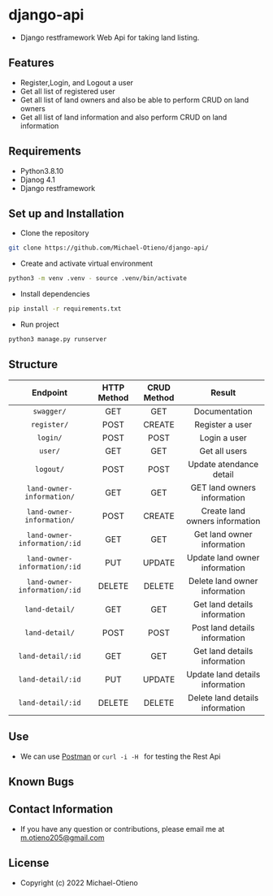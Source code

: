 # django-api

- Django restframework Web Api for taking land listing.

## Features
- Register,Login, and Logout a user
- Get all list of registered user
- Get all list of land owners and also be able to perform CRUD on land owners
- Get all list of land information and also perform CRUD on land information

## Requirements

- Python3.8.10
- Djanog 4.1
- Django restframework

## Set up and Installation
- Clone the repository
```bash
git clone https://github.com/Michael-Otieno/django-api/
```
 - Create and activate virtual environment
 ```bash
 python3 -m venv .venv - source .venv/bin/activate  
 ```
 - Install dependencies
  ```bash
pip install -r requirements.txt 
 ```
 - Run project
  ```bash
python3 manage.py runserver
 ```
 ## Structure
 | Endpoint | HTTP Method   | CRUD Method  | Result |
| :---:   | :---: | :---: |:---: |
| `swagger/` | GET   | GET  |Documentation |
| `register/` | POST   | CREATE  |Register a user |
| `login/` | POST  | POST |Login a user |
| `user/` | GET  | GET  |Get all users  |
| `logout/` | POST   | POST  |Update atendance detail  |
| `land-owner-information/` | GET  | GET |GET land owners information |
| `land-owner-information/` | POST  | CREATE |Create land owners information |
| `land-owner-information/:id` | GET | GET |Get land owner information |
| `land-owner-information/:id` | PUT | UPDATE |Update land owner information |
| `land-owner-information/:id` | DELETE  | DELETE |Delete land owner information |
| `land-detail/` | GET | GET |Get land details information |
| `land-detail/` | POST | POST |Post land details information |
| `land-detail/:id` | GET | GET |Get land details information |
| `land-detail/:id` | PUT | UPDATE |Update land details information |
| `land-detail/:id` | DELETE |DELETE |Delete land details information |



## Use
- We can use [Postman](https://www.postman.com/) or `curl -i -H ` for testing the Rest Api
 

## Known Bugs

## Contact Information
- If you have any question or contributions, please email me at m.otieno205@gmail.com

## License
- Copyright (c) 2022 Michael-Otieno

